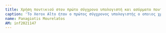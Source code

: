 ```yaml
---
title: Χρήση ποντικιού στον πρώτο σύγχρονο υπολογιστή και ασύρματο ποντίκι
caption: 'Το Xerox Alto ήταν ο πρώτος σύγχρονος υπολογιστής ο οποιος χρησιμοποιούσε ποντίκι. Αυτό συνέβαλε έπειτα στην γενική αποδοχή του ποντικιού, σε αντίθεση με την πένα, καθώς έπειτα όλα τα υπόλοιπα μοντέλα υπολογιστών που κυκλοφόρησαν το χρησιμοποιούσαν. Από τότε έχει δημιουργηθεί μια καινούργια μορφή ποντικιού, τα ασύρματα ποντίκια τα οποια υλοποιούν ακριβώς την ίδια λειτουργία με τα κλασσικά ενσύρματα, απλός δίχως την χρήση καλωδίου, κάτι που εξυπηρετεί τους σημερινούς χρηστες λόγο των επιπλέον συσκευών εισόδου και εξόδου που χρειάζονται στην καθημερινότητα τους.'
name: Panagiotis Mourelatos
AM: inf2021147
---
```

